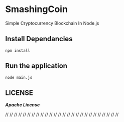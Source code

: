 # SmashingCoin

Simple Cryptocurrency Blockchain In Node.js

## Install Dependancies

    npm install

## Run the application

    node main.js

## LICENSE

**_Apache License_**

//
//
//
//
//
//
//
//
//
//
//
//
//
//
//
//
//
//
//
//
//
//
//
//
//
//
